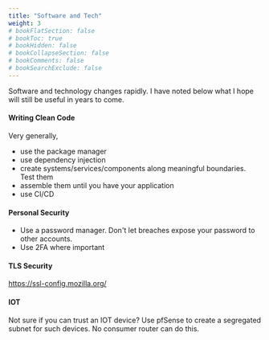 ```yaml
---
title: "Software and Tech"
weight: 3
# bookFlatSection: false
# bookToc: true
# bookHidden: false
# bookCollapseSection: false
# bookComments: false
# bookSearchExclude: false
---
```


Software and technology changes rapidly. I have noted below what I hope will still be useful in years to come.

#### Writing Clean Code
Very generally,
- use the package manager
- use dependency injection
- create systems/services/components along meaningful boundaries. Test them
- assemble them until you have your application
- use CI/CD

#### Personal Security
- Use a password manager. Don't let breaches expose your password to other accounts.
- Use 2FA where important

#### TLS Security
https://ssl-config.mozilla.org/

#### IOT
Not sure if you can trust an IOT device? Use pfSense to create a segregated subnet for such devices. No consumer router can do this.